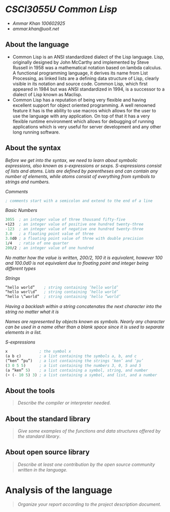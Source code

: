 # _CSCI3055U Common Lisp_

- _Ammar Khan 100602925_
- _ammar.khan@uoit.net_

## About the language

- Common Lisp is an ANSI standardized dialect of the Lisp language. Lisp, originally designed by John McCarthy and implemented by Steve Russell in 1958 was a mathematical notation based on lambda calculus. A functional programming language, it derives its name from List Processing, as linked lists are a defining data structure of Lisp, clearly visible in its notation and source code. Common Lisp, which first appeared in 1984 but was ANSI standardized in 1994, is a successor to a dialect of Lisp known as Maclisp. 
- Common Lisp has a reputation of being very flexible and having excellent support for object oriented programming. A well renowned feature it has is the ability to use macros which allows for the user to use the language with any application. On top of that it has a very flexible runtime environment which allows for debugging of running applications which is very useful for server development and any other long running software. 

## About the syntax

*Before we get into the syntax, we need to learn about symbolic expressions, also known as s-expressions or sexps. S-expressions consist of lists and atoms. Lists are defined by parentheses and can contain any number of elements, while atoms consist of everything from symbols to strings and numbers.*

*Comments*
```lisp
; comments start with a semicolon and extend to the end of a line
```
*Basic Numbers*
```lisp
3055  ; an integer value of three thousand fifty-five
+123  ; an integer value of positive one hundred twenty-three
-123  ; an integer value of negative one hundred twenty-three
3.0   ; a floating point value of three
3.0d0 ; a floating point value of three with double precision
1/4   ; ratio of one quarter
200/2 ; an integer value of one hundred 
```
*No matter how the value is written, 200/2, 100 it is equivalent, however 100 and 100.0d0 is not equivalent due to floating point and integer being different types*

*Strings*
```lisp
“hello world”    ; string containing ‘hello world’
“hello worl\d”   ; string containing ‘hello world’
“hello \”world”  ; string containing ‘hello ”world’
```
*Having a backlash within a string concatenates the next character into the string no matter what it is*

*Names are represented by objects known as symbols. Nearly any character can be used in a name other than a blank space since it is used to separate elements in a list.*

*S-expressions*
```lisp 
x              ; the symbol x
(a b c)        ; a list containing the symbols a, b, and c
(“ken” “pu”)   ; a list containing the strings ‘ken’ and ‘pu’
(3 0 5 5)      ; a list containing the numbers 3, 0, 5 and 5
(a “ken” 5)    ; a list containing a symbol, string, and number
(+ (- 10 5) 3) ; a list containing a symbol, and list, and a number
```

## About the tools

> _Describe the compiler or interpreter needed_.

## About the standard library

> _Give some examples of the functions and data structures
> offered by the standard library_.

## About open source library

> _Describe at least one contribution by the open source
community written in the language._

# Analysis of the language

> _Organize your report according to the project description
document_.


